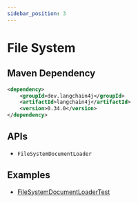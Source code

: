 ```yaml
---
sidebar_position: 3
---
```


# File System

## Maven Dependency

```xml
<dependency>
    <groupId>dev.langchain4j</groupId>
    <artifactId>langchain4j</artifactId>
    <version>0.34.0</version>
</dependency>
```


## APIs

- `FileSystemDocumentLoader`


## Examples

- [FileSystemDocumentLoaderTest](https://github.com/langchain4j/langchain4j/blob/main/langchain4j/src/test/java/dev/langchain4j/data/document/loader/FileSystemDocumentLoaderTest.java)
